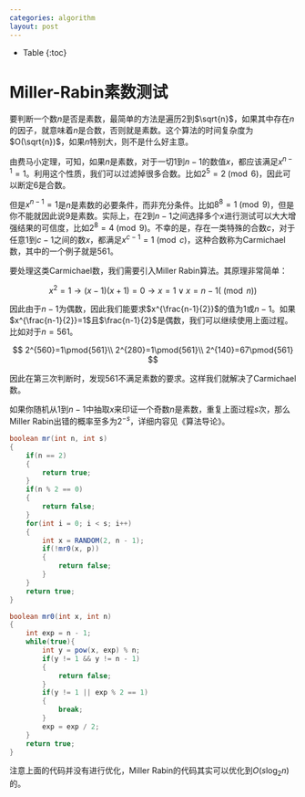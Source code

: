 ```yaml
---
categories: algorithm
layout: post
---
```


- Table
{:toc}


# Miller-Rabin素数测试

要判断一个数$n$是否是素数，最简单的方法是遍历$2$到$\sqrt{n}$，如果其中存在$n$的因子，就意味着$n$是合数，否则就是素数。这个算法的时间复杂度为$O(\sqrt{n})$，如果$n$特别大，则不是什么好主意。

由费马小定理，可知，如果$n$是素数，对于一切$1$到$n-1$的数值$x$，都应该满足$x^{n-1}=1$。利用这个性质，我们可以过滤掉很多合数。比如$2^5=2\pmod 6$，因此可以断定$6$是合数。

但是$x^{n-1}=1$是$n$是素数的必要条件，而非充分条件。比如$8^8=1\pmod 9$，但是你不能就因此说9是素数。实际上，在$2$到$n-1$之间选择多个$x$进行测试可以大大增强结果的可信度，比如$2^8=4\pmod 9$。不幸的是，存在一类特殊的合数$c$，对于任意$1$到$c-1$之间的数$x$，都满足$x^{c-1}=1\pmod c$，这种合数称为Carmichael数，其中的一个例子就是$561$。

要处理这类Carmichael数，我们需要引入Miller Rabin算法。其原理非常简单：

$$
x^2=1\rightarrow (x-1)(x+1)=0\rightarrow x=1\lor x=n-1(\pmod n)
$$

因此由于$n-1$为偶数，因此我们能要求$x^{\frac{n-1}{2}}$的值为$1$或$n-1$。如果$x^{\frac{n-1}{2}}=1$且$\frac{n-1}{2}$是偶数，我们可以继续使用上面过程。比如对于$n=561$。

$$
2^{560}=1\pmod{561}\\
2^{280}=1\pmod{561}\\
2^{140}=67\pmod{561}
$$

因此在第三次判断时，发现$561$不满足素数的要求。这样我们就解决了Carmichael数。

如果你随机从$1$到$n-1$中抽取$x$来印证一个奇数$n$是素数，重复上面过程$s$次，那么Miller Rabin出错的概率至多为$2^{-s}$，详细内容见《算法导论》。

```java
boolean mr(int n, int s)
{
    if(n == 2)
    {
        return true;
    }
    if(n % 2 == 0)
    {
        return false;
    }
    for(int i = 0; i < s; i++)
    {
        int x = RANDOM(2, n - 1);
        if(!mr0(x, p))
        {
            return false;
        }
    }
    return true;
}

boolean mr0(int x, int n)
{
    int exp = n - 1;
    while(true){
        int y = pow(x, exp) % n;
        if(y != 1 && y != n - 1)
        {
            return false;
        }
        if(y != 1 || exp % 2 == 1)
        {
            break;
        }
        exp = exp / 2;
    }
    return true;
}
```

注意上面的代码并没有进行优化，Miller Rabin的代码其实可以优化到$O(s\log_2n)$的。